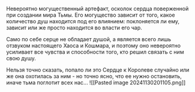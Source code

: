 Невероятно могущественный артефакт, осколок сердца поверженной при создании мира Тьмы. Его могущество зависит от того, какое количество душ находится под его влиянием: поклоняется ли ему, зависит или же просто находится во власти его чар. 

Само по себе серце не обладает душой, а является всего лишь отзвуком настоящего Хаоса и Кошмара, и поэтому оно невероятно усиливает все чувства и способности того, кто решил связать с ним свою душу. 

Нельзя точно сказать, попало ли это Сердце к Королеве случайно или же она охотилась за ним - но точно ясно, что ее нужно остановить, иначе тьма поглотит всех нас...
 ![[Pasted image 20241130201105.png]]
